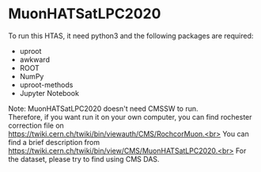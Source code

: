 # MuonHATSatLPC2020
To run this HTAS, it need python3 and the following packages are required:
* uproot
* awkward
* ROOT
* NumPy
* uproot-methods
* Jupyter Notebook

Note: MuonHATSatLPC2020 doesn't need CMSSW to run.<br>
Therefore, if you want run it on your own computer, you can find rochester correction file on https://twiki.cern.ch/twiki/bin/viewauth/CMS/RochcorMuon.<br>
You can find a brief description from https://twiki.cern.ch/twiki/bin/view/CMS/MuonHATSatLPC2020.<br>
For the dataset, please try to find using CMS DAS.
